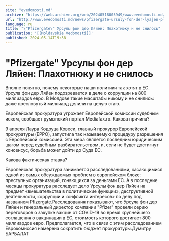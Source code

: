 ```yaml
---
site: "evedomosti.md"
archive: "https://web.archive.org/web/20240518005949/www.evedomosti.md/news/pfizergate-ursuly-fon-der-lyajen-plahotnyuku-i-ne-snilos"
url: "http://www.evedomosti.md/news/pfizergate-ursuly-fon-der-lyajen-plahotnyuku-i-ne-snilos"
language: ru
title: "\"Pfizergate\" Урсулы фон дер Ляйен: Плахотнюку и не снилось"
publication: '[[Moldavskie Vedomosti]]'
published: 2024-05-14T19:38
---
```


# "Pfizergate" Урсулы фон дер Ляйен: Плахотнюку и не снилось

Вполне понятно, почему некоторые наши политики так хотят в ЕС. Урсула фон дер Ляйен подозревается в деле о коррупции на 800 миллиардов евро. В Молдове такие масштабы никому и не снились: даже пресловутый миллиард делили на целую стаю.

Европейская прокуратура угрожает Европейской комиссии судебным иском, сообщает румынский портал Mediafax.ro. Какова причина?

9 апреля Лаура Кодруца Ковеси, главный прокурор Европейской прокуратуры (EPPO), запустила так называемую процедуру разрешения с Европейской комиссией. Эта мера является последним юридическим шагом перед судебным разбирательством, и, если не будет достигнут консенсус, борьба может дойти до Суда ЕС.

Какова фактическая ставка?

Европейская прокуратура занимается расследованиями, касающимися одной из самых обсуждаемых проблем в европейском блоке: преступных организаций, гоняющихся за деньгами ЕС. А в последние месяцы прокуратура расследует дело Урсулы фон дер Ляйен на предмет «вмешательства в политические функции», деструктивной деятельности, коррупции и конфликта интересов» по ​​делу под названием Pfizergate.Расследования показывают, что Урсула фон дер Ляйен и генеральный директор компании "Pfizer" провели серию переговоров о закупке вакцин от COVID-19 во время крупнейшего соглашения о вакцинации в ЕС, стоимость которого достигает 800 миллиардов евро. Предполагается, что в связи с этим расследованием Еврокомиссия намерена сократить бюджет прокуратуры.Думитру БАРБАЛАТ
